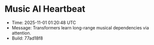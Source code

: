 # Music AI Heartbeat

- Time: 2025-11-01 01:20:48 UTC
- Message: Transformers learn long-range musical dependencies via attention.
- Build: 77ad18f8
